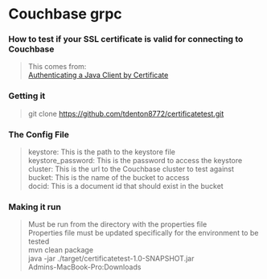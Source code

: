 # Couchbase grpc
### How to test if your SSL certificate is valid for connecting to Couchbase
> This comes from:<br />
[Authenticating a Java Client by Certificate](https://docs.couchbase.com/server/5.5/security/security-x509certsintro.html#cert_auth_for_java_client)

### Getting it
> git clone https://github.com/tdenton8772/certificatetest.git

### The Config File
> keystore: This is the path to the keystore file<br />
> keystore_password: This is the password to access the keystore<br />
> cluster: This is the url to the Couchbase cluster to test against<br />
> bucket: This is the name of the bucket to access<br />
> docid: This is a document id that should exist in the bucket<br />

### Making it run
> Must be run from the directory with the properties file<br />
> Properties file must be updated specifically for the environment to be tested<br />
> mvn clean package<br />
> java -jar ./target/certificatetest-1.0-SNAPSHOT.jar<br />Admins-MacBook-Pro:Downloads
